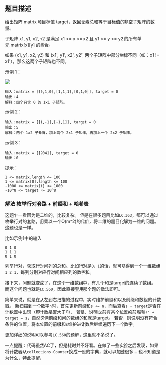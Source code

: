 ## 题目描述
给出矩阵 matrix 和目标值 target，返回元素总和等于目标值的非空子矩阵的数量。

子矩阵 x1, y1, x2, y2 是满足 x1 <= x <= x2 且 y1 <= y <= y2 的所有单元 matrix[x][y] 的集合。

如果 (x1, y1, x2, y2) 和 (x1', y1', x2', y2') 两个子矩阵中部分坐标不同（如：x1 != x1'），那么这两个子矩阵也不同。

示例 1：

![](https://assets.leetcode.com/uploads/2020/09/02/mate1.jpg)

```
输入：matrix = [[0,1,0],[1,1,1],[0,1,0]], target = 0
输出：4
解释：四个只含 0 的 1x1 子矩阵。
```
示例 2：
```
输入：matrix = [[1,-1],[-1,1]], target = 0
输出：5
解释：两个 1x2 子矩阵，加上两个 2x1 子矩阵，再加上一个 2x2 子矩阵。
```
示例 3：
```
输入：matrix = [[904]], target = 0
输出：0
```

提示：
```
1 <= matrix.length <= 100
1 <= matrix[0].length <= 100
-1000 <= matrix[i] <= 1000
-10^8 <= target <= 10^8
```

### 解法 枚举行对套路 + 前缀和 + 哈希表
这题乍一看因为是二维的，比较复杂。
但是在很多题目比如`LC.363`，都可以通过枚举行对的套路，用乘以一个O(m^2)的代价，将二维的题目化解为一维的问题。
这题也是一样。

比如示例1中的输入
```text
0 1 0
1 1 1
0 1 0
```
列举行对，获取行对间列的总和。比如行对是`0，1`的话，就可以得到一个一维数组`1 2 1`，每列分别对应行对间相应列的数字和。

接下来，问题就变成了，在这个一维数组中，有几个和是target的连续子数组。
而这个问题也就是`LC.560`，因此直接套用那个题的做法即可。

简单来说，就是在从左到右扫描的过程中，实时维护前缀和以及前缀和数组的计数器。
新扫描到一个数字`n`时，首先更新前缀和`s += n`，而后查看`s - target`是否在计数器中出现（即计数是否大于0）。
若是，说明之前有某个位置的前缀和`s' + target = s`，自然这俩前缀和间的数组的和就是target。
若否，则说明没有符合条件的位置，将本位置的前缀和`s`维护进计数后继续遍历下一个数字。

更加详细的说明可以参考`LC.560`的题解，这里就不多说了。

一点提醒：代码虽然AC了，但是耗时并不好看。在做了一些实验之后发现，如果将计数器从`collections.Counter`换成一般的字典，就可以加速很多…
也不知道是为什么，特此提醒。